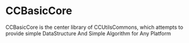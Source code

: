 # CCBasicCore
CCBasicCore is the center library of CCUtilsCommons, which attempts to provide simple DataStructure And Simple Algorithm for Any Platform
